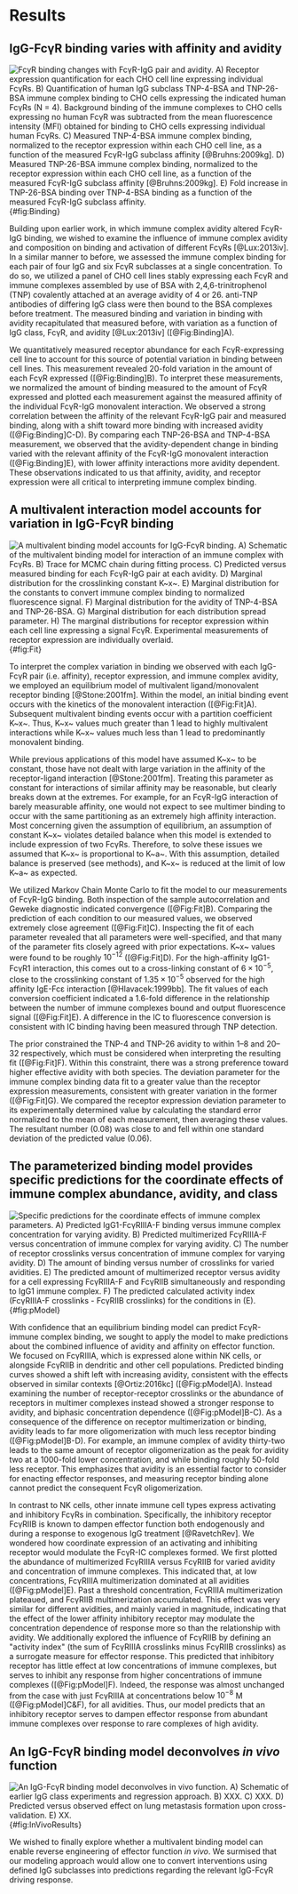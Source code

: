 # Results

## IgG-FcγR binding varies with affinity and avidity

![**FcγR binding changes with FcγR-IgG pair and avidity.** A) Receptor expression quantification for each CHO cell line expressing individual FcγRs. B) Quantification of human IgG subclass TNP-4-BSA and TNP-26-BSA immune complex binding to CHO cells expressing the indicated human FcγRs (N = 4). Background binding of the immune complexes to CHO cells expressing no human FcγR was subtracted from the mean fluorescence intensity (MFI) obtained for binding to CHO cells expressing individual human FcγRs.  C) Measured TNP-4-BSA immune complex binding, normalized to the receptor expression within each CHO cell line, as a function of the measured FcγR-IgG subclass affinity [@Bruhns:2009kg]. D) Measured TNP-26-BSA immune complex binding, normalized to the receptor expression within each CHO cell line, as a function of the measured FcγR-IgG subclass affinity [@Bruhns:2009kg]. E) Fold increase in TNP-26-BSA binding over TNP-4-BSA binding as a function of the measured FcγR-IgG subclass affinity.](./Figures/Figure1.svg){#fig:Binding}

Building upon earlier work, in which immune complex avidity altered FcγR-IgG binding, we wished to examine the influence of immune complex avidity and composition on binding and activation of different FcγRs [@Lux:2013iv]. In a similar manner to before, we assessed the immune complex binding for each pair of four IgG and six FcγR subclasses at a single concentration. To do so, we utilized a panel of CHO cell lines stably expressing each FcγR and immune complexes assembled by use of BSA with 2,4,6-trinitrophenol (TNP) covalently attached at an average avidity of 4 or 26. anti-TNP antibodies of differing IgG class were then bound to the BSA complexes before treatment. The measured binding and variation in binding with avidity recapitulated that measured before, with variation as a function of IgG class, FcγR, and avidity [@Lux:2013iv] ([@Fig:Binding]A).

We quantitatively measured receptor abundance for each FcγR-expressing cell line to account for this source of potential variation in binding between cell lines. This measurement revealed 20-fold variation in the amount of each FcγR expressed ([@Fig:Binding]B). To interpret these measurements, we normalized the amount of binding measured to the amount of FcγR expressed and plotted each measurement against the measured affinity of the individual FcγR-IgG monovalent interaction. We observed a strong correlation between the affinity of the relevant FcγR-IgG pair and measured binding, along with a shift toward more binding with increased avidity ([@Fig:Binding]C-D). By comparing each TNP-26-BSA and TNP-4-BSA measurement, we observed that the avidity-dependent change in binding varied with the relevant affinity of the FcγR-IgG monovalent interaction ([@Fig:Binding]E), with lower affinity interactions more avidity dependent. These observations indicated to us that affinity, avidity, and receptor expression were all critical to interpreting immune complex binding.

## A multivalent interaction model accounts for variation in IgG-FcγR binding

![**A multivalent binding model accounts for IgG-FcγR binding.** A) Schematic of the multivalent binding model for interaction of an immune complex with FcγRs. B) Trace for MCMC chain during fitting process. C) Predicted versus measured binding for each FcγR-IgG pair at each avidity. D) Marginal distribution for the crosslinking constant K~x~. E) Marginal distribution for the constants to convert immune complex binding to normalized fluorescence signal. F) Marginal distribution for the avidity of TNP-4-BSA and TNP-26-BSA. G) Marginal distribution for each distribution spread parameter. H) The marginal distributions for receptor expression within each cell line expressing a signal FcγR. Experimental measurements of receptor expression are individually overlaid.](./Figures/Figure2.svg){#fig:Fit}

To interpret the complex variation in binding we observed with each IgG-FcγR pair (i.e. affinity), receptor expression, and immune complex avidity, we employed an equilibrium model of multivalent ligand/monovalent receptor binding [@Stone:2001fm]. Within the model, an initial binding event occurs with the kinetics of the monovalent interaction ([@Fig:Fit]A). Subsequent multivalent binding events occur with a partition coefficient K~x~. Thus, K~x~ values much greater than 1 lead to highly multivalent interactions while K~x~ values much less than 1 lead to predominantly monovalent binding.

While previous applications of this model have assumed K~x~ to be constant, those have not dealt with large variation in the affinity of the receptor-ligand interaction [@Stone:2001fm]. Treating this parameter as constant for interactions of similar affinity may be reasonable, but clearly breaks down at the extremes. For example, for an FcγR-IgG interaction of barely measurable affinity, one would not expect to see multimer binding to occur with the same partitioning as an extremely high affinity interaction. Most concerning given the assumption of equilibrium, an assumption of constant K~x~ violates detailed balance when this model is extended to include expression of two FcγRs. Therefore, to solve these issues we assumed that K~x~ is proportional to K~a~. With this assumption, detailed balance is preserved (see methods), and K~x~ is reduced at the limit of low K~a~ as expected.

We utilized Markov Chain Monte Carlo to fit the model to our measurements of FcγR-IgG binding. Both inspection of the sample autocorrelation and Geweke diagnostic indicated convergence ([@Fig:Fit]B). Comparing the prediction of each condition to our measured values, we observed extremely close agreement ([@Fig:Fit]C). Inspecting the fit of each parameter revealed that all parameters were well-specified, and that many of the parameter fits closely agreed with prior expectations. K~x~ values were found to be roughly $10^{-12}$ ([@Fig:Fit]D). For the high-affinity IgG1-FcγR1 interaction, this comes out to a cross-linking constant of $6\times 10^{-5}$, close to the crosslinking constant of $1.35\times 10^{-5}$ observed for the high affinity IgE-Fcε interaction [@Hlavacek:1999bb]. The fit values of each conversion coefficient indicated a 1.6-fold difference in the relationship between the number of immune complexes bound and output fluorescence signal ([@Fig:Fit]E). A difference in the IC to fluorescence conversion is consistent with IC binding having been measured through TNP detection.

The prior constrained the TNP-4 and TNP-26 avidity to within 1–8 and 20–32 respectively, which must be considered when interpreting the resulting fit ([@Fig:Fit]F). Within this constraint, there was a strong preference toward higher effective avidity with both species. The deviation parameter for the immune complex binding data fit to a greater value than the receptor expression measurements, consistent with greater variation in the former ([@Fig:Fit]G). We compared the receptor expression deviation parameter to its experimentally determined value by calculating the standard error normalized to the mean of each measurement, then averaging these values. The resultant number (0.08) was close to and fell within one standard deviation of the predicted value (0.06).

## The parameterized binding model provides specific predictions for the coordinate effects of immune complex abundance, avidity, and class

![**Specific predictions for the coordinate effects of immune complex parameters.** A) Predicted IgG1-FcγRIIIA-F binding versus immune complex concentration for varying avidity. B) Predicted multimerized FcγRIIIA-F versus concentration of immune complex for varying avidity. C) The number of receptor crosslinks versus concentration of immune complex for varying avidity. D) The amount of binding versus number of crosslinks for varied avidities. E) The predicted amount of multimerized receptor versus avidity for a cell expressing FcγRIIIA-F and FcγRIIB simultaneously and responding to IgG1 immune complex. F) The predicted calculated activity index (FcγRIIIA-F crosslinks - FcγRIIB crosslinks) for the conditions in (E).](./Figures/Figure4.svg){#fig:pModel}

With confidence that an equilibrium binding model can predict FcγR-immune complex binding, we sought to apply the model to make predictions about the combined influence of avidity and affinity on effector function. We focused on FcγRIIIA, which is expressed alone within NK cells, or alongside FcγRIIB in dendritic and other cell populations. Predicted binding curves showed a shift left with increasing avidity, consistent with the effects observed in similar contexts [@Ortiz:2016kc] ([@Fig:pModel]A). Instead examining the number of receptor-receptor crosslinks or the abundance of receptors in multimer complexes instead showed a stronger response to avidity, and biphasic concentration dependence ([@Fig:pModel]B-C). As a consequence of the difference on receptor multimerization or binding, avidity leads to far more oligomerization with much less receptor binding ([@Fig:pModel]B-D). For example, an immune complex of avidity thirty-two leads to the same amount of receptor oligomerization as the peak for avidity two at a 1000-fold lower concentration, and while binding roughly 50-fold less receptor. This emphasizes that avidity is an essential factor to consider for enacting effector responses, and measuring receptor binding alone cannot predict the consequent FcγR oligomerization.

In contrast to NK cells, other innate immune cell types express activating and inhibitory FcγRs in combination. Specifically, the inhibitory receptor FcγRIIB is known to dampen effector function both endogenously and during a response to exogenous IgG treatment [@RavetchRev]. We wondered how coordinate expression of an activating and inhibiting receptor would modulate the FcγR-IC complexes formed. We first plotted the abundance of multimerized FcγRIIIA versus FcγRIIB for varied avidity and concentration of immune complexes. This indicated that, at low concentrations, FcγRIIIA multimerization dominated at all avidities ([@Fig:pModel]E). Past a threshold concentration, FcγRIIIA multimerization plateaued, and FcγRIIB multimerization accumulated. This effect was very similar for different avidities, and mainly varied in magnitude, indicating that the effect of the lower affinity inhibitory receptor may modulate the concentration dependence of response more so than the relationship with avidity. We additionally explored the influence of FcγRIIB by defining an "activity index" (the sum of FcγRIIIA crosslinks minus FcγRIIB crosslinks) as a surrogate measure for effector response. This predicted that inhibitory receptor has little effect at low concentrations of immune complexes, but serves to inhibit any response from higher concentrations of immune complexes ([@Fig:pModel]F). Indeed, the response was almost unchanged from the case with just FcγRIIIA at concentrations below $10^{-8}$ M ([@Fig:pModel]C&F), for all avidities. Thus, our model predicts that an inhibitory receptor serves to dampen effector response from abundant immune complexes over response to rare complexes of high avidity.

## An IgG-FcγR binding model deconvolves *in vivo* function

![**An IgG-FcγR binding model deconvolves *in vivo* function.** A) Schematic of earlier IgG class experiments and regression approach. B) XXX. C) XXX. D) Predicted versus observed effect on lung metastasis formation upon cross-validation. E) XX.](./Figures/Foo.png){#fig:InVivoResults}

We wished to finally explore whether a multivalent binding model can enable reverse engineering of effector function *in vivo*. We surmised that our modeling approach would allow one to convert interventions using defined IgG subclasses into predictions regarding the relevant IgG-FcγR driving response.
